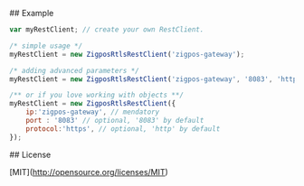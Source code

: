 

\## Example

```js
var myRestClient; // create your own RestClient.

/* simple usage */
myRestClient = new ZigposRtlsRestClient('zigpos-gateway');

/* adding advanced parameters */
myRestClient = new ZigposRtlsRestClient('zigpos-gateway', '8083', 'https');

/** or if you love working with objects **/
myRestClient = new ZigposRtlsRestClient({
	ip:'zigpos-gateway', // mendatory
	port : '8083' // optional, '8083' by default
	protocol:'https', // optional, 'http' by default
});

```

\## License

\[MIT\](http://opensource.org/licenses/MIT)
